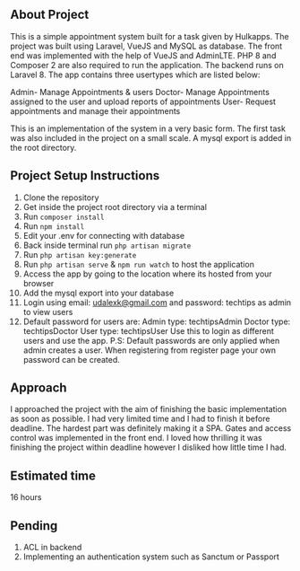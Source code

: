 ## About Project

This is a simple appointment system built for a task given by Hulkapps. The project was built using Laravel, VueJS and MySQL as database. The front end was implemented with the help of VueJS and AdminLTE. PHP 8 and Composer 2 are also required to run the application. The backend runs on Laravel 8. The app contains three usertypes which are listed below:

Admin- Manage Appointments & users
Doctor- Manage Appointments assigned to the user and upload reports of appointments
User- Request appointments and manage their appointments

This is an implementation of the system in a very basic form. The first task was also included in the project on a small scale. A mysql export is added in the root directory.

## Project Setup Instructions

1. Clone the repository
2. Get inside the project root directory via a terminal
3. Run `composer install`
4. Run `npm install`
5. Edit your .env for connecting with database
6. Back inside terminal run `php artisan migrate`
7. Run `php artisan key:generate`
8. Run `php artisan serve` & `npm run watch` to host the application
9. Access the app by going to the location where its hosted from your browser
10. Add the mysql export into your database
11. Login using email: udalexk@gmail.com and password: techtips as admin to view users
12. Default password for users are:
			Admin type: techtipsAdmin
			Doctor type: techtipsDoctor
			User type: techtipsUser
		Use this to login as different users and use the app. P.S: Default passwords are only applied when admin creates a user. When registering from register page your own password can be created.

## Approach

I approached the project with the aim of finishing the basic implementation as soon as possible. I had very limited time and I had to finish it before deadline. The hardest part was definitely making it a SPA. Gates and access control was implemented in the front end. I loved how thrilling it was finishing the project within deadline however I disliked how little time I had.

## Estimated time

16 hours


## Pending

1. ACL in backend
2. Implementing an authentication system such as Sanctum or Passport
